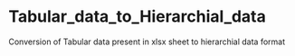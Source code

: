 # Tabular_data_to_Hierarchial_data
Conversion of Tabular data present in xlsx sheet to hierarchial data format
